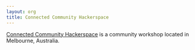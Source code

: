 ```yaml
---
layout: org
title: Connected Community Hackerspace
---
```

[Connected Community Hackerspace](http://www.hackmelbourne.org/) is a community workshop located in Melbourne, Australia.
